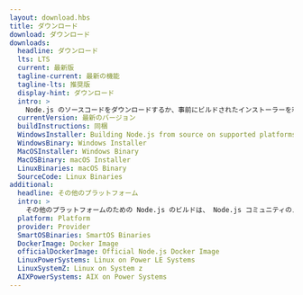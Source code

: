```yaml
---
layout: download.hbs
title: ダウンロード
download: ダウンロード
downloads:
  headline: ダウンロード
  lts: LTS
  current: 最新版
  tagline-current: 最新の機能
  tagline-lts: 推奨版
  display-hint: ダウンロード
  intro: >
    Node.js のソースコードをダウンロードするか、事前にビルドされたインストーラーを利用して、今日から開発を始めましょう。
  currentVersion: 最新のバージョン
  buildInstructions: 同梱
  WindowsInstaller: Building Node.js from source on supported platforms
  WindowsBinary: Windows Installer
  MacOSInstaller: Windows Binary
  MacOSBinary: macOS Installer
  LinuxBinaries: macOS Binary
  SourceCode: Linux Binaries
additional:
  headline: その他のプラットフォーム
  intro: >
    その他のプラットフォームのための Node.js のビルドは、 Node.js コミュニティのメンバーによってメンテナンスされています。これらは Node.js のコアチームによってサポートされていません。また、最新の Node.js のリリースと同じ状態ではないかもしれないことにご注意ください。
  platform: Platform
  provider: Provider
  SmartOSBinaries: SmartOS Binaries
  DockerImage: Docker Image
  officialDockerImage: Official Node.js Docker Image
  LinuxPowerSystems: Linux on Power LE Systems
  LinuxSystemZ: Linux on System z
  AIXPowerSystems: AIX on Power Systems
---
```


